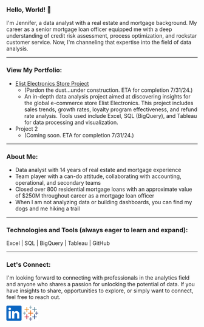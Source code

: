 ### Hello, World! 👋
I'm Jennifer, a data analyst with a real estate and mortgage background.  My career as a senior mortgage loan officer equipped me with a deep understanding of credit risk assessment, process optimization, and rockstar customer service. Now, I'm channeling that expertise into the field of data analysis.
____________________________________________________________________________________
### View My Portfolio:

- [Elist Electronics Store Project](https://github.com/jenncash29/Elist-Electronics-Store-Project/tree/main)
  - (Pardon the dust...under construction.  ETA for completion 7/31/24.)
  - An in-depth data analysis project aimed at discovering insights for the global e-commerce store Elist Electronics. This project includes sales trends, growth rates, loyalty program effectiveness, and refund rate analysis. Tools used include Excel, SQL (BigQuery), and Tableau for data processing and visualization.
- Project 2
  - (Coming soon. ETA for completion 7/31/24.)
____________________________________________________________________________________
### About Me:
- Data analyst with 14 years of real estate and mortgage experience 
- Team player with a can-do attitude, collaborating with accounting, operational, and secondary teams
- Closed over 800 residential mortgage loans with an approximate value of $250M throughout career as a mortgage loan officer 
- When I am not analyzing data or building dashboards, you can find my dogs and me hiking a trail
____________________________________________________________________________________
### Technologies and Tools (always eager to learn and expand):
Excel | SQL | BigQuery | Tableau | GitHub
____________________________________________________________________________________
### Let's Connect:
I'm looking forward to connecting with professionals in the analytics field
and anyone who shares a passion for unlocking the potential of data. If you have insights to share,
opportunities to explore, or simply want to connect, feel free to reach out. 

[<img src='https://github.com/jenncash29/jenncash29/blob/main/LinkedIn%20Icon.png' alt='LinkedIn' height='40'>](https://www.linkedin.com/in/jenncash29/)
[<img src='https://github.com/jenncash29/jenncash29/blob/main/Tableau%20Icon.svg' alt='Tableau' height='40'>](https://public.tableau.com/app/profile/jenncash29/vizzes) 
